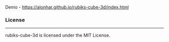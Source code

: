 
Demo - https://alonhar.github.io/rubiks-cube-3d/index.html

### License
____________________
rubiks-cube-3d  is licensed under the MIT License.
